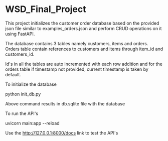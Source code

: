 # WSD_Final_Project

This project initializes the customer order database based on the provided json file similar to examples_orders.json and perform CRUD operations on it using FastAPI.

The database contains 3 tables namely customers, items and orders. Orders table contain references to customers and items through item_id and customers_id.

Id's in all the tables are auto incremented with each row addition and for the orders table if timestamp not provided, current timestamp is taken by default.

To initialize the database

python init_db.py

Above command results in db.sqlite file with the database

To run the API's

uvicorn main:app --reload

Use the http://127.0.0.1:8000/docs link to test the API's